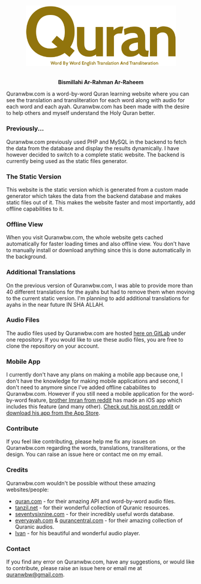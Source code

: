 <div align="center"><a target="_blank" href="https://quranwbw.com"><img src="assets/images/logo.png" width="400"></a></div>

<br>

**<div align="center">Bismillahi Ar-Rahman Ar-Raheem</div>**

Quranwbw.com is a word-by-word Quran learning website where you can see the translation and transliteration for each word along with audio for each word and each ayah. Quranwbw.com has been made with the desire to help others and myself understand the Holy Quran better.

### Previously...
Quranwbw.com previously used PHP and MySQL in the backend to fetch the data from the database and display the results dynamically. I have however decided to switch to a complete static website. The backend is currently being used as the static files generator. 

### The Static Version
This website is the static version which is generated from a custom made generator which takes the data from the backend database and makes static files out of it. This makes the website faster and most importantly, add offline capabilities to it.

### Offline View
When you visit Quranwbw.com, the whole website gets cached automatically for faster loading times and also offline view. You don't have to manually install or download anything since this is done automatically in the background.

### Additional Translations
On the previous version of Quranwbw.com, I was able to provide more than 40 different translations for the ayahs but had to remove them when moving to the current static version. I'm planning to add additional translations for ayahs in the near future IN SHA ALLAH.

### Audio Files
The audio files used by Quranwbw.com are hosted [here on GitLab](https://gitlab.com/marwanansari/quranwbw-audios) under one repository. If you would like to use these audio files, you are free to clone the repository on your account.

### Mobile App
I currently don't have any plans on making a mobile app because one, I don't have the knowledge for making mobile applications and second, I don't need to anymore since I've added offline cababilites to Quranwbw.com. However if you still need a mobile application for the word-by-word feature, [brother Imran from reddit](https://www.reddit.com/user/imran_sca) has made an iOS app which includes this feature (and many other). [Check out his post on reddit](https://www.reddit.com/r/islam/comments/ag58k9/assalamu_alaikum_i_have_developed_a_free_no_ads/) or [download his app from the App Store](https://itunes.apple.com/in/app/learn-islam-pro/id1236412299?mt=8).

### Contribute
If you feel like contributing, please help me fix any issues on Quranwbw.com regarding the words, translations, transliterations, or the design. You can raise an issue here or contact me on my email.

### Credits
Quranwbw.com wouldn't be possible without these amazing websites/people:
- [quran.com](https://quran.com) - for their amazing API and word-by-word audio files.
- [tanzil.net](http://tanzil.net) - for their wonderful collection of Quranic resources.
- [seventysixnine.com](http://seventysixnine.com) - for their incredibly useful words database.
- [everyayah.com](http://everyayah.com) & [qurancentral.com](https://qurancentral.com) - for their amazing collection of Quranic audios.
- [Ivan](https://codepen.io/k-ivan) - for his beautiful and wonderful audio player.

### Contact
If you find any error on Quranwbw.com, have any suggestions, or would like to contribute, please raise an issue here or email me at quranwbw@gmail.com.